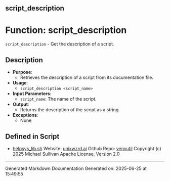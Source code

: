 ## script_description
# Function: script_description
 `script_description` - Get the description of a script.
## Description
- **Purpose**:
  - Retrieves the description of a script from its documentation file.
- **Usage**: 
  - `script_description <script_name>`
- **Input Parameters**: 
  - `script_name`: The name of the script.
- **Output**: 
  - Returns the description of the script as a string.
- **Exceptions**: 
  - None

## Defined in Script

* [helpsys_lib.sh](../helpsys_lib_sh.md)
Website: [unixwzrd.ai](https://unixwzrd.ai)
Github Repo: [venvutil](https://github.com/unixwzrd/venvutil)
Copyright (c) 2025 Michael Sullivan
Apache License, Version 2.0

---

Generated Markdown Documentation
Generated on: 2025-06-25 at 15:49:55

